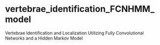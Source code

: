 # vertebrae_identification_FCNHMM_model
Vertebrae Identification and Localization Utilizing Fully Convolutional Networks and a Hidden Markov Model
